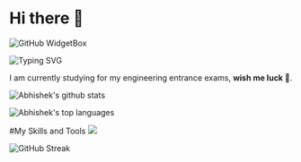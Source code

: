 # Hi there 👋
![GitHub WidgetBox](https://github-widgetbox.vercel.app/api/profile?username=Abhishek10351&data=followers,repositories,stars,commits)

![Typing SVG](https://readme-typing-svg.herokuapp.com/?multiline=true&width=600&height=60&lines=I+am+Abhishek,+a+self+learning+programmer.;I+like+tech,and+any+kind+of+programming+related+stuff++++++++++++++++++.)


I am currently studying for my engineering entrance exams, **wish me luck 🤞**.

![Abhishek's github stats](https://github-readme-stats.vercel.app/api?username=Abhishek10351&theme=blue-green&count_private=true)

![Abhishek's top languages](https://github-readme-stats.vercel.app/api/top-langs/?username=Abhishek10351&theme=blue-green)

#My Skills and Tools
<img src="https://skillicons.dev/icons?i=py,md,cpp,git,github,vscode,docker,powershell,mysql,sqlite,mongodb,postgresql,stackoverflow,svg,figma,heroku,regex">

![GitHub Streak](http://github-readme-streak-stats.herokuapp.com?user=Abhishek10351&theme=vue-dark&hide_border=false&date_format=j%20M%5B%20Y%5D&fire=DD2727)
